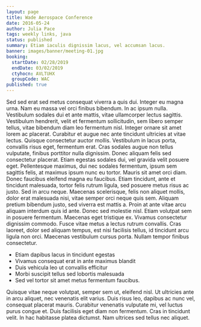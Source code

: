 ```yaml
---
layout: page
title: Wade Aerospace Conference
date: 2016-05-24
author: Julia Pace
tags: weekly links, java
status: published
summary: Etiam iaculis dignissim lacus, vel accumsan lacus.
banner: images/banner/meeting-01.jpg
booking:
  startDate: 02/28/2019
  endDate: 03/02/2019
  ctyhocn: AVLTUHX
  groupCode: WAC
published: true
---
```

Sed sed erat sed metus consequat viverra a quis dui. Integer eu magna urna. Nam eu massa vel orci finibus bibendum. In ac ipsum nulla. Vestibulum sodales dui et ante mattis, vitae ullamcorper lectus sagittis. Vestibulum hendrerit, velit et fermentum sollicitudin, sem libero semper tellus, vitae bibendum diam leo fermentum nisl. Integer ornare sit amet lorem ac placerat. Curabitur et augue nec ante tincidunt ultricies at vitae lectus. Quisque consectetur auctor mollis. Vestibulum in lacus porta, convallis risus eget, fermentum erat. Cras sodales augue non tellus vulputate, finibus porttitor nulla dignissim. Donec aliquam felis sed consectetur placerat. Etiam egestas sodales dui, vel gravida velit posuere eget.
Pellentesque maximus, dui nec sodales fermentum, ipsum sem sagittis felis, at maximus ipsum nunc eu tortor. Mauris sit amet orci diam. Donec faucibus eleifend magna eu faucibus. Etiam tincidunt, ante et tincidunt malesuada, tortor felis rutrum ligula, sed posuere metus risus ac justo. Sed in arcu neque. Maecenas scelerisque, felis non aliquet mollis, dolor erat malesuada nisi, vitae semper orci neque quis sem. Aliquam pretium bibendum justo, sed viverra est mattis a. Proin at ante vitae arcu aliquam interdum quis id ante. Donec sed molestie nisl. Etiam volutpat sem in posuere fermentum. Maecenas eget tristique ex. Vivamus consectetur dignissim commodo. Fusce vitae metus a lectus rutrum convallis. Cras laoreet, dolor sed aliquam tempus, est nisi facilisis tellus, id tincidunt arcu ligula non orci. Maecenas vestibulum cursus porta. Nullam tempor finibus consectetur.

* Etiam dapibus lacus in tincidunt egestas
* Vivamus consequat erat in ante maximus blandit
* Duis vehicula leo ut convallis efficitur
* Morbi suscipit tellus sed lobortis malesuada
* Sed vel tortor sit amet metus fermentum faucibus.

Quisque vitae neque volutpat, semper sem ut, eleifend nisl. Ut ultricies ante in arcu aliquet, nec venenatis elit varius. Duis risus leo, dapibus ac nunc vel, consequat placerat mauris. Curabitur venenatis vulputate mi, vel luctus purus congue et. Duis facilisis eget diam non fermentum. Cras in tincidunt velit. In hac habitasse platea dictumst. Nam ultrices sed tellus nec aliquet.
